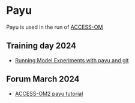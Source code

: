 # Payu

Payu is used in the run of [ACCESS-OM](/models/run-a-model/run-access-om)

## Training day 2024
- [Running Model Experiments with payu and git](https://forum.access-hive.org.au/t/running-model-experiments-with-payu-and-git/2285)

## Forum March 2024

- [ACCESS-OM2 payu tutorial](https://forum.access-hive.org.au/t/access-om2-payu-tutorial/1750)
